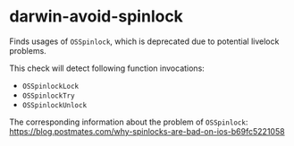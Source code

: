 # darwin-avoid-spinlock

Finds usages of `OSSpinlock`, which is deprecated due to potential
livelock problems.

This check will detect following function invocations:

- `OSSpinlockLock`
- `OSSpinlockTry`
- `OSSpinlockUnlock`

The corresponding information about the problem of `OSSpinlock`:
<https://blog.postmates.com/why-spinlocks-are-bad-on-ios-b69fc5221058>
